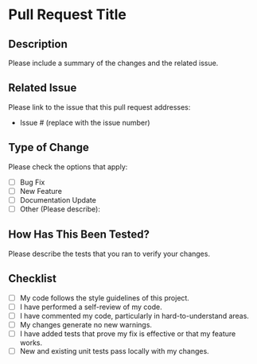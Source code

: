 # Pull Request Title

## Description
Please include a summary of the changes and the related issue. 

## Related Issue
Please link to the issue that this pull request addresses:
- Issue # (replace with the issue number)

## Type of Change
Please check the options that apply:
- [ ] Bug Fix
- [ ] New Feature
- [ ] Documentation Update
- [ ] Other (Please describe):

## How Has This Been Tested?
Please describe the tests that you ran to verify your changes. 

## Checklist
- [ ] My code follows the style guidelines of this project.
- [ ] I have performed a self-review of my code.
- [ ] I have commented my code, particularly in hard-to-understand areas.
- [ ] My changes generate no new warnings.
- [ ] I have added tests that prove my fix is effective or that my feature works.
- [ ] New and existing unit tests pass locally with my changes.
